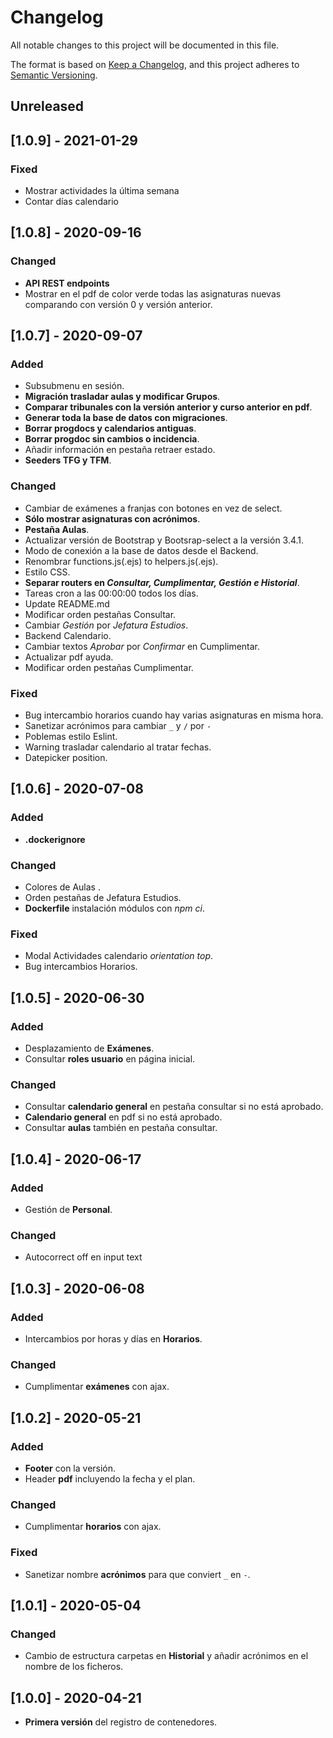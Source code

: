 # Changelog
All notable changes to this project will be documented in this file.

The format is based on [Keep a Changelog](https://keepachangelog.com/en/1.0.0/),
and this project adheres to [Semantic Versioning](https://semver.org/spec/v2.0.0.html).

## Unreleased

## [1.0.9] - 2021-01-29
### Fixed
- Mostrar actividades la última semana
- Contar días calendario

## [1.0.8] - 2020-09-16
### Changed
- **API REST endpoints**
- Mostrar en el pdf de color verde todas las asignaturas nuevas comparando con versión 0 y versión anterior.


## [1.0.7] - 2020-09-07
### Added
- Subsubmenu en sesión.
- **Migración trasladar aulas y modificar Grupos**.
- **Comparar tribunales con la versión anterior y curso anterior en pdf**.
- **Generar toda la base de datos con migraciones**.
- **Borrar progdocs y calendarios antiguas**.
- **Borrar progdoc sin cambios o incidencia**.
- Añadir información en pestaña retraer estado.
- **Seeders TFG y TFM**.
### Changed
- Cambiar de exámenes a franjas con botones en vez de select.
- **Sólo mostrar asignaturas con acrónimos**.
- **Pestaña Aulas**.
- Actualizar versión de Bootstrap y Bootsrap-select a la versión 3.4.1.
- Modo de conexión a la base de datos desde el Backend.
- Renombrar functions.js(.ejs) to helpers.js(.ejs).
- Estilo CSS.
- **Separar routers en *Consultar, Cumplimentar, Gestión e Historial***.
- Tareas cron a las 00:00:00 todos los días.
- Update README.md
- Modificar orden pestañas Consultar.
- Cambiar *Gestión* por *Jefatura Estudios*.
- Backend Calendario.
- Cambiar textos *Aprobar* por *Confirmar* en Cumplimentar.
- Actualizar pdf ayuda.
- Modificar orden pestañas Cumplimentar.
### Fixed
- Bug intercambio horarios cuando hay varias asignaturas en misma hora.
- Sanetizar acrónimos para cambiar `_` y  `/` por `-`
- Poblemas estilo Eslint.
- Warning trasladar calendario al tratar fechas.
- Datepicker position.

## [1.0.6] - 2020-07-08
### Added
- **.dockerignore**
### Changed
- Colores de Aulas .
- Orden pestañas de Jefatura Estudios.
- **Dockerfile** instalación módulos con *npm ci*.
### Fixed
- Modal Actividades calendario *orientation top*.
- Bug intercambios Horarios.

## [1.0.5] - 2020-06-30
### Added
- Desplazamiento de **Exámenes**.
- Consultar **roles usuario** en página inicial.

### Changed
- Consultar **calendario general** en pestaña consultar si no está aprobado.
- **Calendario general** en pdf si no está aprobado.
- Consultar **aulas** también en pestaña consultar.

## [1.0.4] - 2020-06-17
### Added
- Gestión de **Personal**.

### Changed
- Autocorrect off en input text


## [1.0.3] - 2020-06-08
### Added
- Intercambios por horas y días en **Horarios**.

### Changed
- Cumplimentar **exámenes** con ajax.

## [1.0.2] - 2020-05-21
### Added
- **Footer** con la versión.
- Header **pdf** incluyendo la fecha y el plan.

### Changed
- Cumplimentar **horarios** con ajax.

### Fixed
- Sanetizar nombre **acrónimos** para que conviert `_` en `-`.

## [1.0.1] - 2020-05-04
### Changed
- Cambio de estructura carpetas en **Historial** y añadir acrónimos en el nombre de los ficheros.

## [1.0.0] - 2020-04-21
- **Primera versión** del registro de contenedores.

